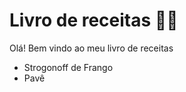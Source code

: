 # Livro de receitas :man_cook:

Olá! Bem vindo ao meu livro de receitas

- Strogonoff de Frango
- Pavê
